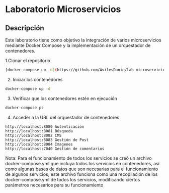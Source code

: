 # Laboratorio Microservicios

## Descripción

Este laboratorio tiene como objetivo la integración de varios microservicios mediante Docker Compose y la implementación de un orquestador de contenedores.

1.Clonar el repositorio
```bash
[docker-compose up -d](https://github.com/AvilesDanie/lab_microservicios.git)
```

2. Iniciar los contenedores

```bash
docker-compose up -d
```

3. Verificar que los contenedores estén en ejecución

```bash
docker-compose ps
```

4. Acceder a la URL del orquestador de contenedores

```
http://localhost:8080 Autenticación
http://localhost:8081 Búsqueda
http://localhost:8082 CMS
http://localhost:8083 Gestión de Post
http://localhost:8084 Imagenes
http://localhost:7040 Gestión de comentarios
```




Nota: Para el funcionamiento de todos los servicios se creó un archivo docker-compose.yml que incluya todos los servicios en contenedores, así como algunas bases de datos que son necesarias para el funcionamiento de algunos servicios, este archivo funciona como una recopilación de los docker-compose.yml de todos los servicios, modificando ciertos parámetros necesarios para su funcionamiento
